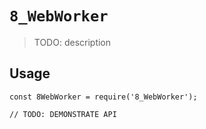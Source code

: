 # `8_WebWorker`

> TODO: description

## Usage

```
const 8WebWorker = require('8_WebWorker');

// TODO: DEMONSTRATE API
```
